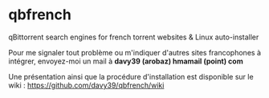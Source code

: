 qbfrench
=======
qBittorrent search engines for french torrent websites & Linux auto-installer

Pour me signaler tout problème ou m'indiquer d'autres sites francophones à intégrer, envoyez-moi un mail à **davy39 (arobaz) hmamail (point) com**

Une présentation ainsi que la procédure d'installation est disponible sur le wiki : https://github.com/davy39/qbfrench/wiki 
